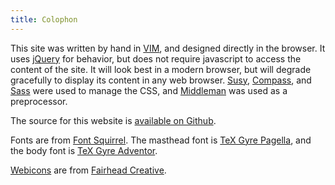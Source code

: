 ```yaml
---
title: Colophon
---
```

This site was written by hand in [VIM][vim], and designed directly in the
browser. It uses [jQuery][jquery] for behavior, but does not require javascript
to access the content of the site. It will look best in a modern browser, but
will degrade gracefully to display its content in any web browser.
[Susy][susy], [Compass][compass], and [Sass][sass] were used to manage the CSS,
and [Middleman][middleman] was used as a preprocessor.

The source for this website is [available on Github][source].

Fonts are from [Font Squirrel][fontsquirrel]. The masthead font is [TeX Gyre
Pagella][fs-pagella], and the body font is [TeX Gyre Adventor][fs-adventor].

[Webicons][webicons] are from [Fairhead Creative][fairheadcreative].

[compass]: http://compass-style.org
[fairheadcreative]: http://fairheadcreative.com
[fontsquirrel]: http://www.fontsquirrel.com "Font Squirrel"
[fs-adventor]: http://www.fontsquirrel.com/fonts/TeX-Gyre-Adventor "Font Squirrel: TeX Gyre Adventor"
[fs-pagella]: http://www.fontsquirrel.com/fonts/TeX-Gyre-Pagella "Font Squirrel: TeX Gyre Pagella"
[jquery]: http://jquery.com
[middleman]: http://middlemanapp.com
[sass]: http://sass-lang.com
[source]: https://github.com/bloy/mike.bloy.org
[susy]: http://susy.oddbird.net
[vim]: http://www.vim.org
[webicons]: https://github.com/adamfairhead/webicons

